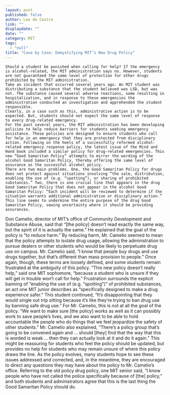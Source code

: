 ```yaml
---
layout: post
published: false
author: Leo de Castro
link: ""
displaydate: ""
date: ""
category: MIT
tags: 
  - "null"
title: "Case by Case: Demystifying MIT’s New Drug Policy"
---
```




	Should a student be punished when calling for help? If the emergency is alcohol-related, the MIT administration says no. However, students are not guaranteed the same level of protection for other drugs prohibited by the MIT administration.
	Take an incident that occurred several years ago. An MIT student was distributing a substance that the student believed was LSD, but was not. The substance caused several adverse reactions, some resulting in hospitalization, and in response to these emergencies the administration conducted an investigation and apprehended the student responsible. 
	Clearly, in a case such as this, administrative action is to be expected. But, students should not expect the same level of response to every drug-related emergency. 
	For the past several years, the MIT administration has been developing policies to help reduce barriers for students seeking emergency assistance. These policies are designed to ensure students who call for help in an emergency that they are protected from disciplinary action. Following on the heels of a successfully reformed alcohol-related emergency response policy, the latest issue of the Mind and Hand book included a similar policy for drug-related emergencies. This new “Good Samaritan Policy” attempts to mirror the wording of the alcohol Good Samaritan Policy, thereby offering the same level of assurance as the successful alcohol policy.
	There are two main problems. One, the Good Samaritan Policy for drugs does not protect against situations involving “the sale, distribution, enabling the use of (e.g. “spotting”), or sharing of prohibited substances.” Two, there is one crucial line that appears in the drug Good Samaritan Policy that does not appear in the alcohol Good Samaritan Policy: “Each incident will be reviewed to determine if the situation warrants additional administrative or disciplinary action.” This line seems to undermine the entire purpose of the drug Good Samaritan Policy, sewing uncertainty where it should be providing assurances. 
Don Camelio, director of MIT’s office of Community Development and Substance Abuse, said that “[the policy] doesn’t read exactly the same way, but the spirit of it is actually the same.” He explained that the goal of the policy is “to reduce harm.” By reducing harm, Mr. Camelio seemed to mean that the policy attempts to isolate drug usage, allowing the administration to pursue dealers or other students who would be likely to perpetuate drug use on campus. Mr. Camelio said, “I know that people buy drugs and use drugs together, but that’s different than mass provision to people.”
 	Once again, though, these terms are loosely defined, and some students remain frustrated at the ambiguity of this policy. “This new policy doesn’t really help,” said one MIT sophomore, “because a student who is unsure if they will get in trouble won’t call for help.” Frustration surrounds the explicit banning of “enabling the use of (e.g. “spotting”)” of prohibited substances, an act one MIT junior describes as “specifically designed to make a drug experience safer.” This student continued, “It’s disappointing that they would single out trip sitting because it’s like they’re trying to ban drug use by banning safe drug use.”
	For Mr. Camelio, this is not at all the goal of the policy. “We want to make sure [the policy] works as well as it can possibly work to save people’s lives, and we also want to be able to hold accountable the people who do things that we feel jeopardize the safety of other students.” 
	Mr. Camelio also explained, “There’s a policy group that’s going to be convened again and … should [they] find that the way that this is worded is weak … then they can actually look at it and do it again.” This might be reassuring for students who feel the policy should be updated, but provides no help for students who may remain unsure of where this policy draws the line. 
	As the policy evolves, many students hope to see these issues addressed and corrected, and, in the meantime, they are encouraged to direct any questions they may have about the policy to Mr. Camelio’s office. 
	Referring to the old policy drug policy, one MIT senior said, “I know people who have not called the police specifically because of [the] policy,” and both students and administrators agree that this is the last thing the Good Samaritan Policy should do.

